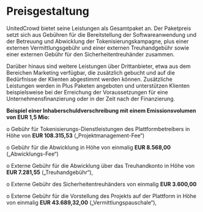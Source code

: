 # Preisgestaltung

UnitedCrowd bietet seine Leistungen als Gesamtpaket an. Der Paketpreis setzt sich aus Gebühren  für die Bereitstellung der Softwareanwendung und der Betreuung und Abwicklung der Tokenisierungskampagne, plus einer externen Vermittlungsgebühr und einer externen Treuhandgebühr sowie einer externen Gebühr für den Sicherheitentreuhänder zusammen.  

Darüber hinaus sind weitere Leistungen über Drittanbieter, etwa aus dem Bereichen Marketing verfügbar, die zusätzlich gebucht und auf die Bedürfnisse der Klienten abgestimmt werden können. Zusätzliche Leistungen werden in Plus Paketen angeboten und unterstützen Klienten beispielsweise bei der Erreichung der Voraussetzungen für eine Unternehmensfinanzierung oder in der Zeit nach der Finanzierung.

**Beispiel einer Inhaberschuldverschreibung mit einem Emissionsvolumen von EUR 1,5 Mio:**

o   Gebühr für Tokenisierungs-Dienstleistungen des Plattformbetreibers in Höhe von **EUR 108.315,53** \(„Projektmanagement-Fee“\)

o   Gebühr für die Abwicklung in Höhe von einmalig **EUR 8.568,00** \(„Abwicklungs-Fee“\)

o   Externe Gebühr für die Abwicklung über das Treuhandkonto in Höhe von **EUR 7.281,55** \(„Treuhandgebühr“\),

o   Externe Gebühr des Sicherheitentreuhänders von einmalig **EUR 3.600,00**

o   Externe Gebühr für die Vorstellung des Projekts auf der Plattform in Höhe von einmalig **EUR 43.689,32,00** \(„Vermittlungspauschale“\),


